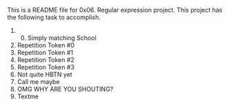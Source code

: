 This is a README file for 0x06. Regular expression project.
This project has the following task to accomplish.
1. 0. Simply matching School
2. Repetition Token #0
3. Repetition Token #1
4. Repetition Token #2
5. Repetition Token #3
6. Not quite HBTN yet
7. Call me maybe
8. OMG WHY ARE YOU SHOUTING?
9. Textme
